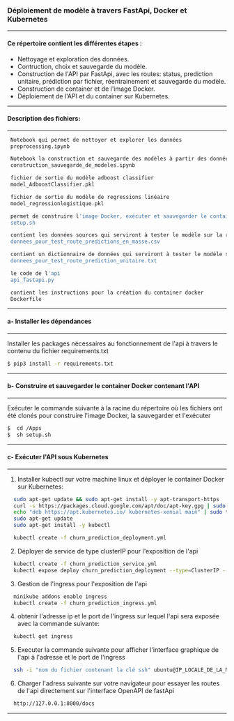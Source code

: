 ### Déploiement de modèle à travers FastApi, Docker et Kubernetes
-----------------

#### Ce répertoire contient les différentes étapes : 
* Nettoyage et exploration des données.
* Contruction, choix et sauvegarde du modèle.
* Construction de l'API par FastApi, avec les routes: status, prediction unitaire, prédiction par fichier, réentrainement et  sauvegarde du modèle.
* Construction de container et de l'image Docker.
* Déploiement de l'API et du container sur Kubernetes.
-----------------

#### Description des fichiers: 
-----------------
 
```bash
 Notebook qui permet de nettoyer et explorer les données
 preprocessing.ipynb
```
```bash
 Notebook la construction et sauvegarde des modèles à partir des données sources
 construction_sauvegarde_de_modeles.ipynb 
```
```bash
 fichier de sortie du modèle adboost classifier
 model_AdboostClassifier.pkl
```
```bash
 fichier de sortie du modèle de regressions linéaire
 model_regressionlogistique.pkl
```
```bash
 permet de construire l'image Docker, exécuter et sauvegarder le container Docker
 setup.sh 
```
```bash
 contient les données sources qui serviront à tester le modèle sur la route de prédiction en masse de l'api
 donnees_pour_test_route_predictions_en_masse.csv 
```
```bash
 contient un dictionnaire de données qui serviront à tester le modèle sur la route de prédiction unitaire de l'api
 donnees_pour_test_route_prediction_unitaire.txt 
```
```bash
 le code de l'api
 api_fastapi.py 
```
```bash
 contient les instructions pour la création du container docker
 Dockerfile
```
-----------------

#### a- Installer les dépendances
-----------------
Installer les packages nécessaires au fonctionnement de l'api à travers le contenu du fichier requirements.txt
```bash
$ pip3 install -r requirements.txt
```
-----------------

#### b- Construire et sauvegarder le container Docker contenant l'API
-----------------
Exécuter le commande suivante à la racine du répertoire où les fichiers ont été clonés pour construire l'image Docker, la sauvegarder et l'exécuter
```bash
$  cd /Apps
$  sh setup.sh
  ```
-----------------

#### c- Exécuter l'API sous Kubernetes
-----------------
1. Installer kubectl sur votre machine linux et déployer le container Docker sur Kubernetes:
```bash
  sudo apt-get update && sudo apt-get install -y apt-transport-https
  curl -s https://packages.cloud.google.com/apt/doc/apt-key.gpg | sudo apt-key add -
  echo "deb https://apt.kubernetes.io/ kubernetes-xenial main" | sudo tee -a /etc/apt/sources.list.d/kubernetes.list
  sudo apt-get update
  sudo apt-get install -y kubectl

  kubectl create -f churn_prediction_deployment.yml
```
2. Déployer de service de type clusterIP pour l'exposition de l'api
```bash
  kubectl create -f churn_prediction_service.yml
  kubectl expose deploy churn_prediction_deployment --type=ClusterIP --port=8002 --target-port=8000 --name churn_prediction_service
  ```
3. Gestion de l'ingress pour l'exposition de l'api
```bash
  minikube addons enable ingress
  kubectl create -f churn_prediction_ingress.yml
```
4. obtenir l'adresse ip et le port de l'ingress sur lequel l'api sera exposée avec la commande suivante:
```bash
  kubectl get ingress
```
5. Executer la commande suivante pour afficher l'interface graphique de l'api à l'adresse et le port de l'ingress
```bash
  ssh -i "nom du fichier contenant la clé ssh" ubuntu@IP_LOCALE_DE_LA_MACHINE -fNL 8000:IP_ingress
```
6. Charger l'adress suivante sur votre navigateur pour essayer les routes de l'api directement sur l'interface OpenAPI de fastApi
```bash
  http://127.0.0.1:8000/docs
  ```
  -----------------

